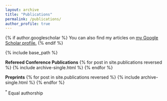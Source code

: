 ```yaml
---
layout: archive
title: "Publications"
permalink: /publications/
author_profile: true
---
```


{% if author.googlescholar %}
  You can also find my articles on <u><a href="{{author.googlescholar}}">my Google Scholar profile</a>.</u>
{% endif %}

{% include base_path %}


<b>Refereed Conference Publications</b>
{% for post in site.publications reversed %}
  {% include archive-single.html %}
{% endfor %}


<b>Preprints</b>
{% for post in site.publications reversed %}
  {% include archive-single.html %}
{% endfor %}

<sup>*</sup> Equal authorship
